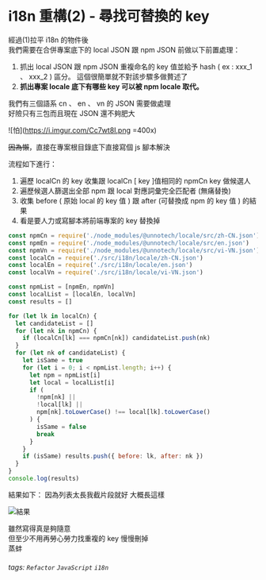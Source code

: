 # i18n 重構(2) - 尋找可替換的 key

經過(1)拉平 i18n 的物件後<br/>
我們需要在合併專案底下的 local JSON 跟 npm JSON 前做以下前置處理：

1. 抓出 local JSON 跟 npm JSON 重複命名的 key 值並給予 hash ( ex : xxx_1 、 xxx_2 ) 區分。
   這個很簡單就不對該步驟多做贅述了
2. **抓出專案 locale 底下有哪些 key 可以被 npm locale 取代。**

我們有三個語系 cn 、 en 、 vn 的 JSON 需要做處理<br/>
好險只有三包而且現在 JSON 還不夠肥大

![怕](https://i.imgur.com/Cc7wt8I.png =400x)

~~因為懶~~，直接在專案根目錄底下直接寫個 js 腳本解決

流程如下進行：

1. 遍歷 localCn 的 key 收集跟 localCn [ key ]值相同的 npmCn key 做候選人
2. 遍歷候選人篩選出全部 npm 跟 local 對應詞彙完全匹配者 (無痛替換)
3. 收集 before ( 原始 local 的 key 值 ) 跟 after (可替換成 npm 的 key 值 ) 的結果
4. 看是要人力或寫腳本將前端專案的 key 替換掉

```javascript
const npmCn = require('./node_modules/@unnotech/locale/src/zh-CN.json')
const npmEn = require('./node_modules/@unnotech/locale/src/en.json')
const npmVn = require('./node_modules/@unnotech/locale/src/vi-VN.json')
const localCn = require('./src/i18n/locale/zh-CN.json')
const localEn = require('./src/i18n/locale/en.json')
const localVn = require('./src/i18n/locale/vi-VN.json')

const npmList = [npmEn, npmVn]
const localList = [localEn, localVn]
const results = []

for (let lk in localCn) {
  let candidateList = []
  for (let nk in npmCn) {
    if (localCn[lk] === npmCn[nk]) candidateList.push(nk)
  }
  for (let nk of candidateList) {
    let isSame = true
    for (let i = 0; i < npmList.length; i++) {
      let npm = npmList[i]
      let local = localList[i]
      if (
        !npm[nk] ||
        !local[lk] ||
        npm[nk].toLowerCase() !== local[lk].toLowerCase()
      ) {
        isSame = false
        break
      }
    }
    if (isSame) results.push({ before: lk, after: nk })
  }
}
console.log(results)
```

結果如下：
因為列表太長我截片段就好
大概長這樣

![結果](https://i.imgur.com/juDI8kM.png)

雖然寫得真是夠隨意<br/>
但至少不用再勞心勞力找重複的 key 慢慢刪掉<br/>
蒸蚌

###### tags: `Refactor` `JavaScript` `i18n`
